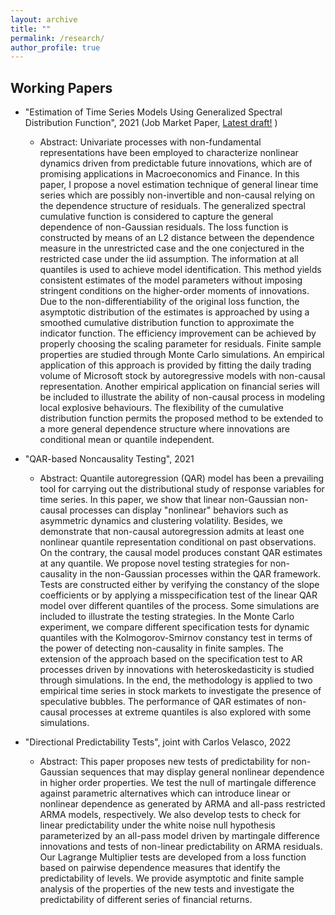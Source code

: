 ```yaml
---
layout: archive
title: ""
permalink: /research/
author_profile: true
---
```



Working Papers
-----
* "Estimation of Time Series Models Using Generalized Spectral Distribution Function", 2021 (Job Market Paper, <a href="https://drive.google.com/file/d/1Y-TzaeBWhJxF2_vBcKMOcqI_HZKAzwsO/view?usp=sharing">Latest draft!</a> )
  * Abstract: Univariate processes with non-fundamental representations have been employed to characterize nonlinear dynamics driven from predictable future innovations, which are of promising applications in Macroeconomics and Finance. In this paper, I propose a novel estimation technique of general linear time series which are possibly non-invertible and non-causal relying on the dependence structure of residuals. The generalized spectral cumulative function is considered to capture the general dependence of non-Gaussian residuals. The loss function is constructed by means of an L2 distance between the dependence measure in the unrestricted case and the one conjectured in the restricted case under the iid assumption. The information at all quantiles is used to achieve model identification. This method yields consistent estimates of the model parameters without imposing stringent conditions on the higher-order moments of innovations. Due to the non-differentiability of the original loss function, the asymptotic distribution of the estimates is approached by using a smoothed cumulative distribution function to approximate the indicator function. The efficiency improvement can be achieved by properly choosing the scaling parameter for residuals. Finite sample properties are studied through Monte Carlo simulations. An empirical application of this approach is provided by fitting the daily trading volume of Microsoft stock by autoregressive models with non-causal representation. Another empirical application on financial series will be included to illustrate the ability of non-causal process in modeling local explosive behaviours. The flexibility of the cumulative distribution function permits the proposed method to be extended to a more general dependence structure where innovations are conditional mean or quantile independent.

* "QAR-based Noncausality Testing", 2021 
  * Abstract: Quantile autoregression (QAR) model has been a prevailing tool for carrying out the distributional study of response variables for time series. In this paper, we show that linear non-Gaussian non-causal processes can display "nonlinear" behaviors such as asymmetric dynamics and clustering volatility. Besides, we demonstrate that non-causal autoregression admits at least one nonlinear quantile representation conditional on past observations. On the contrary, the causal model produces constant QAR estimates at any quantile. We propose novel testing strategies for non-causality in the non-Gaussian processes within the QAR framework. Tests are constructed either by verifying the constancy of the slope coefficients or by applying a misspecification test of the linear QAR model over different quantiles of the process. Some simulations are included to illustrate the testing strategies. In the Monte Carlo experiment, we compare different specification tests for dynamic quantiles with the Kolmogorov-Smirnov constancy test in terms of the power of detecting non-causality in finite samples. The extension of the approach based on the specification test to AR processes driven by innovations with heteroskedasticity is studied through simulations. In the end, the methodology is applied to two empirical time series in stock markets to investigate the presence of speculative bubbles. The performance of QAR estimates of non-causal processes at extreme quantiles is also explored with some simulations.

* "Directional Predictability Tests", joint with Carlos Velasco, 2022
  * Abstract: This paper proposes new tests of predictability for non-Gaussian sequences that may display general nonlinear dependence in higher order properties. We test the null of martingale difference against parametric alternatives which can introduce linear or nonlinear dependence as generated by ARMA and all-pass restricted ARMA models, respectively. We also develop tests to check for linear predictability under the white noise null hypothesis parameterized by an all-pass model driven by martingale difference innovations and tests of non-linear predictability on ARMA residuals. Our Lagrange Multiplier tests are developed from a loss function based on pairwise dependence measures that identify the predictability of levels. We provide asymptotic and finite sample analysis of the properties of the new tests and investigate the predictability of different series of financial returns.

